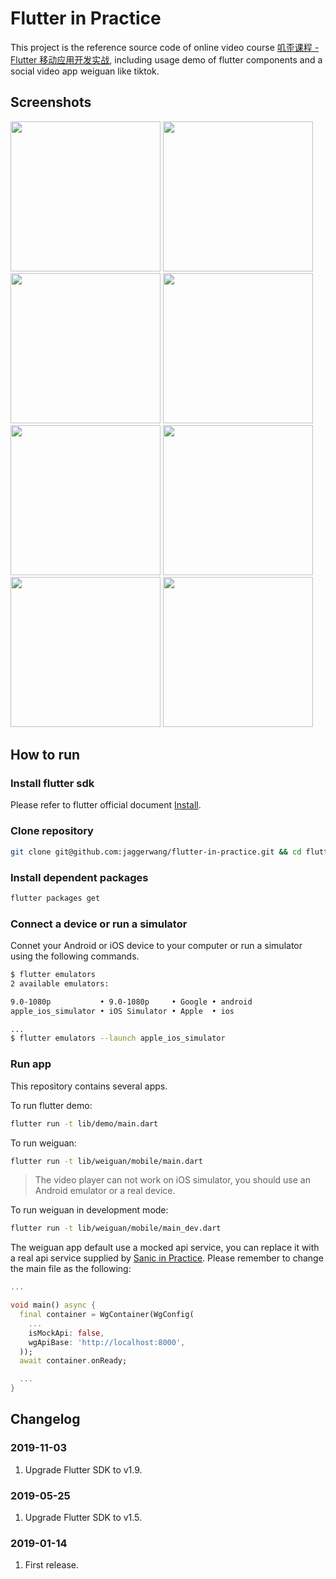 # Flutter in Practice

This project is the reference source code of online video course [叽歪课程 - Flutter 移动应用开发实战](https://blog.jaggerwang.net/jwcourse-flutter-mobile-app-develop-in-practice/), including usage demo of flutter components and a social video app weiguan like tiktok.

## Screenshots

<p float="left">
  <img src="https://jw-asset.oss-cn-shanghai.aliyuncs.com/course/flutter-in-practice/screenshot/demo-drawer.png" width="240">
  <img src="https://jw-asset.oss-cn-shanghai.aliyuncs.com/course/flutter-in-practice/screenshot/demo-lake.png" width="240">
  <img src="https://jw-asset.oss-cn-shanghai.aliyuncs.com/course/flutter-in-practice/screenshot/demo-silver-app-bar.png" width="240">
  <img src="https://jw-asset.oss-cn-shanghai.aliyuncs.com/course/flutter-in-practice/screenshot/demo-tab-navigation.png" width="240">
  <img src="https://jw-asset.oss-cn-shanghai.aliyuncs.com/course/flutter-in-practice/screenshot/weiguan-home-1.png" width="240">
  <img src="https://jw-asset.oss-cn-shanghai.aliyuncs.com/course/flutter-in-practice/screenshot/weiguan-publish.png" width="240">
  <img src="https://jw-asset.oss-cn-shanghai.aliyuncs.com/course/flutter-in-practice/screenshot/weiguan-me.png" width="240">
  <img src="https://jw-asset.oss-cn-shanghai.aliyuncs.com/course/flutter-in-practice/screenshot/weiguan-user.png" width="240">
</p>

## How to run

### Install flutter sdk

Please refer to flutter official document [Install](https://flutter.dev/docs/get-started/install).

### Clone repository

```bash
git clone git@github.com:jaggerwang/flutter-in-practice.git && cd flutter-in-practice
```

### Install dependent packages

```bash
flutter packages get
```

### Connect a device or run a simulator

Connet your Android or iOS device to your computer or run a simulator using the following commands.

```bash
$ flutter emulators
2 available emulators:

9.0-1080p           • 9.0-1080p     • Google • android
apple_ios_simulator • iOS Simulator • Apple  • ios

...
$ flutter emulators --launch apple_ios_simulator
```

### Run app

This repository contains several apps.

To run flutter demo:

```bash
flutter run -t lib/demo/main.dart
```

To run weiguan:

```bash
flutter run -t lib/weiguan/mobile/main.dart
```

> The video player can not work on iOS simulator, you should use an Android emulator or a real device.

To run weiguan in development mode:

```bash
flutter run -t lib/weiguan/mobile/main_dev.dart
```

The weiguan app default use a mocked api service, you can replace it with a real api service supplied by [Sanic in Practice](https://github.com/jaggerwang/sanic-in-practice). Please remember to change the main file as the following:

```dart
...

void main() async {
  final container = WgContainer(WgConfig(
    ...
    isMockApi: false,
    wgApiBase: 'http://localhost:8000',
  ));
  await container.onReady;

  ...
}
```

## Changelog

### 2019-11-03

1. Upgrade Flutter SDK to v1.9.

### 2019-05-25

1. Upgrade Flutter SDK to v1.5.

### 2019-01-14

1. First release.
